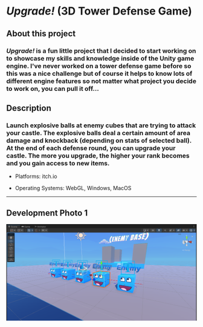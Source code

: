 # *Upgrade!* (3D Tower Defense Game)

## About this project

### *Upgrade!* is a fun little project that I decided to start working on to showcase my skills and knowledge inside of the Unity game engine. I've never worked on a tower defense game before so this was a nice challenge but of course it helps to know lots of different engine features so not matter what project you decide to work on, you can pull it off...

## Description

### Launch explosive balls at enemy cubes that are trying to attack your castle. The explosive balls deal a certain amount of area damage and knockback (depending on stats of selected ball). At the end of each defense round, you can <b>upgrade</b> your castle. The more you <b>upgrade</b>, the higher your rank becomes and you gain access to new items.

- Platforms: itch.io

- Operating Systems: WebGL, Windows, MacOS

---
## Development Photo 1
![Image](Images\DevelopmentPhoto-Upgrade-1.PNG)